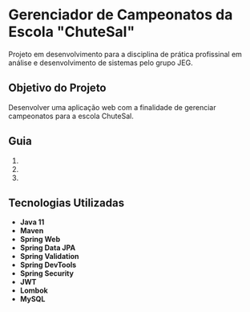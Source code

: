 <h1> Gerenciador de Campeonatos da Escola "ChuteSal" </h1>
<p> Projeto em desenvolvimento para a disciplina de prática profissinal em análise e desenvolvimento de sistemas pelo grupo JEG. </p>

<h2> Objetivo do Projeto </h2>
<p> Desenvolver uma aplicação web com a finalidade de gerenciar campeonatos para a escola ChuteSal. </p>

<h2> Guia </h2>

<ol>
    <li> </li>
    <li> </li>
    <li> </li>
</ol>

<h2> Tecnologias Utilizadas </h2>

<ul>
    <li><strong>Java 11</strong></li>
    <li><strong>Maven</strong></li>
    <li><strong>Spring Web</strong></li>
    <li><strong>Spring Data JPA</strong></li>
    <li><strong>Spring Validation</strong></li>
    <li><strong>Spring DevTools</strong></li>
    <li><strong>Spring Security</strong></li>
    <li><strong>JWT</strong></li>
    <li><strong>Lombok</strong></li>
    <li><strong>MySQL</strong></li>
</ul>
